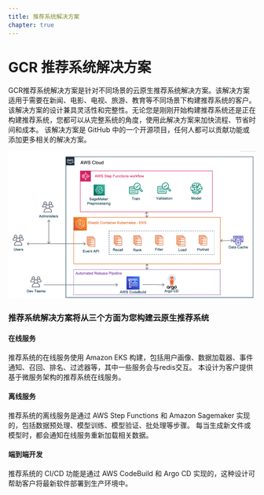 ```yaml
---
title: 推荐系统解决方案 
chapter: true
---
```


# GCR 推荐系统解决方案

GCR推荐系统解决方案是针对不同场景的云原生推荐系统解决方案。该解决方案适用于需要在新闻、电影、电视、旅游、教育等不同场景下构建推荐系统的客户。 该解决方案的设计兼具灵活性和完整性。无论您是刚刚开始构建推荐系统还是正在构建推荐系统，您都可以从完整系统的角度，使用此解决方案来加快流程、节省时间和成本。 该解决方案是 GitHub 中的一个开源项目，任何人都可以贡献功能或添加更多相关的解决方案。

![What is Recommender System](/images/what-is-recsys.png)

### 推荐系统解决方案将从三个方面为您构建云原生推荐系统 

#### 在线服务

推荐系统的在线服务使用 Amazon EKS 构建，包括用户画像、数据加载器、事件通知、召回、排名、过滤器等，其中一些服务会与redis交互。 本设计为客户提供基于微服务架构的推荐系统在线服务。

#### 离线服务

推荐系统的离线服务是通过 AWS Step Functions 和 Amazon Sagemaker 实现的，包括数据预处理、模型训练、模型验证、批处理等步骤。 每当生成新文件或模型时，都会通知在线服务重新加载相关数据。

#### 端到端开发

推荐系统的 CI/CD 功能是通过 AWS CodeBuild 和 Argo CD 实现的，这种设计可帮助客户将最新软件部署到生产环境中。 



